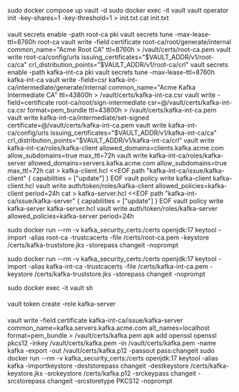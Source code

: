 sudo docker compose up vault -d
sudo docker exec -it vault vault operator init -key-shares=1 -key-threshold=1 > init.txt
cat init.txt
####
vault secrets enable -path root-ca pki
vault secrets tune -max-lease-ttl=8760h root-ca
vault write -field certificate root-ca/root/generate/internal common_name="Acme Root CA" ttl=8760h > /vault/certs/root-ca.pem
vault write root-ca/config/urls issuing_certificates="$VAULT_ADDR/v1/root-ca/ca" crl_distribution_points="$VAULT_ADDR/v1/root-ca/crl"
vault secrets enable -path kafka-int-ca pki
vault secrets tune -max-lease-ttl=8760h kafka-int-ca
vault write -field=csr kafka-int-ca/intermediate/generate/internal common_name="Acme Kafka Intermediate CA" ttl=43800h > /vault/certs/kafka-int-ca.csr
vault write -field=certificate root-ca/root/sign-intermediate csr=@/vault/certs/kafka-int-ca.csr format=pem_bundle ttl=43800h > /vault/certs/kafka-int-ca.pem
vault write kafka-int-ca/intermediate/set-signed certificate=@/vault/certs/kafka-int-ca.pem
vault write kafka-int-ca/config/urls issuing_certificates="$VAULT_ADDR/v1/kafka-int-ca/ca" crl_distribution_points="$VAULT_ADDR/v1/kafka-int-ca/crl"
vault write kafka-int-ca/roles/kafka-client allowed_domains=clients.kafka.acme.com allow_subdomains=true max_ttl=72h
vault write kafka-int-ca/roles/kafka-server allowed_domains=servers.kafka.acme.com allow_subdomains=true max_ttl=72h
cat > kafka-client.hcl <<EOF
path "kafka-int-ca/issue/kafka-client" {
  capabilities = ["update"]
}
EOF
vault policy write kafka-client kafka-client.hcl
vault write auth/token/roles/kafka-client allowed_policies=kafka-client period=24h
cat > kafka-server.hcl <<EOF
path "kafka-int-ca/issue/kafka-server" {
  capabilities = ["update"]
}
EOF
vault policy write kafka-server kafka-server.hcl
vault write auth/token/roles/kafka-server allowed_policies=kafka-server period=24h


sudo docker run --rm -v kafka_security_certs:/certs openjdk:17 keytool -import -alias root-ca -trustcacerts -file /certs/root-ca.pem -keystore /certs/kafka-truststore.jks     -storepass changeit -noprompt

sudo docker run --rm -v kafka_security_certs:/certs openjdk:17 keytool -import -alias kafka-int-ca -trustcacerts -file /certs/kafka-int-ca.pem -keystore /certs/kafka-truststore.jks -storepass changeit -noprompt


sudo docker exec -it vault sh
####
vault token create -role kafka-server
####
vault write -field certificate kafka-int-ca/issue/kafka-server common_name=kafka.servers.kafka.acme.com alt_names=localhost format=pem_bundle > /vault/certs/kafka.pem
apk add openssl
openssl pkcs12 -inkey /vault/certs/kafka.pem -in /vault/certs/kafka.pem -name kafka -export -out /vault/certs/kafka.p12 -passout pass:changeit
sudo docker run --rm -v kafka_security_certs:/certs openjdk:17 keytool -alias kafka -importkeystore -deststorepass changeit -destkeystore /certs/kafka-keystore.jks -srckeystore /certs/kafka.p12 -srckeypass changeit -srcstorepass changeit -srcstoretype PKCS12 -noprompt